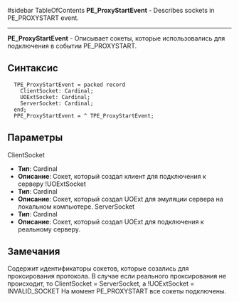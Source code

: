 ﻿#sidebar TableOfContents
**PE\_ProxyStartEvent** - Describes sockets in PE\_PROXYSTART event.

---


**PE\_ProxyStartEvent** - Описывает сокеты, которые использовались для подключения в событии PE\_PROXYSTART.

## Синтаксис ##
```
  TPE_ProxyStartEvent = packed record
    ClientSocket: Cardinal;
    UOExtSocket: Cardinal;
    ServerSocket: Cardinal;
  end;
  PPE_ProxyStartEvent = ^ TPE_ProxyStartEvent;
```
## Параметры ##
ClientSocket
  * **Тип**: Cardinal
  * **Описание**: Сокет, который создал клиент для подключения к серверу
!UOExtSocket
  * **Тип**: Cardinal
  * **Описание**: Сокет, который создал UOExt для эмуляции сервера на локальном компьютере.
ServerSocket
  * **Тип**: Cardinal
  * **Описание**: Сокет, который создал UOExt для подключения к реальному серверу.
## Замечания ##
Содержит идентификаторы сокетов, которые созались для проксирования протокола.
В случае если реального проксирования не происходит, то ClientSocket = ServerSocket, а !UOExtSocket = INVALID\_SOCKET
На момент PE\_PROXYSTART все сокеты подключены.